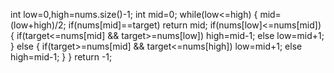 int low=0,high=nums.size()-1;
int mid=0;
while(low<=high)
{
mid=(low+high)/2;
if(nums[mid]==target)
return mid;
if(nums[low]<=nums[mid])
{
if(target<=nums[mid] && target>=nums[low])
high=mid-1;
else
low=mid+1;
}
else
{
if(target>=nums[mid] && target<=nums[high])
low=mid+1;
else
high=mid-1;
}
}
return -1;